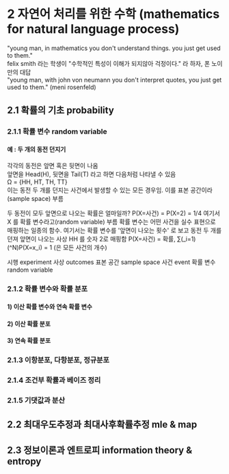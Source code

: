 # 2 자연어 처리를 위한 수학 (mathematics for natural language process)
"young man, in mathematics you don't understand things. you just get used to them."  
felix smith 라는 학생이 "수학적인 특성이 이해가 되지않아 걱정이다." 라 하자, 폰 노이만의 대답  
"young man, with john von neumann you don't interpret quotes, you just get used to them." (meni rosenfeld)

## 2.1 확률의 기초 probability

### 2.1.1 확률 변수 random variable
#### 예 : 두 개의 동전 던지기
각각의 동전은 앞면 혹은 뒷면이 나옴  
앞면을 Head(H), 뒷면을 Tail(T) 라고 하면 다음처럼 나타낼 수 있음  
Ω = {HH, HT, TH, TT}  
이는 동전 두 개를 던지는 사건에서 발생할 수 있는 모든 경우임. 이를 표본 공간이라(sample space) 부름

두 동전이 모두 앞면으로 나오는 확률은 얼마일까?
P(X=사건) = P(X=2) = 1/4
여기서 X 를 확률 변수라고(random variable) 부름
확률 변수는 어떤 사건을 실수 표현으로 매핑하는 일종의 함수.
여기서는 확률 변수를 '앞면이 나오는 횟수' 로 보고 동전 두 개를 던져 앞면이 나오는 사상 HH 를 숫자 2로 매핑함
P(X=사건) = 확률, ∑(_i=1)(^N)P(X=x_i) = 1 (은 모든 사건의 개수)


시행 experiment
사상 outcomes
표본 공간 sample space
사건 event
확률 변수 random variable

### 2.1.2 확률 변수와 확률 분포
#### 1) 이산 확률 변수와 연속 확률 변수
#### 2) 이산 확률 분포
#### 3) 연속 확률 분포

### 2.1.3 이항분포, 다항분포, 정규분포

### 2.1.4 조건부 확률과 베이즈 정리

### 2.1.5 기댓값과 분산

## 2.2 최대우도추정과 최대사후확률추정 mle & map

## 2.3 정보이론과 엔트로피 information theory & entropy
